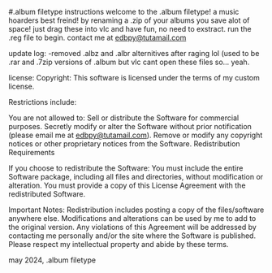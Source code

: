 #.album filetype instructions
welcome to the .album filetype! a music hoarders best freind! by renaming a .zip of your albums you save alot of space! just drag these into vlc and have fun, no need to exstract.
run the .reg file to begin.
contact me at edbpy@tutamail.com

update log: 
-removed .albz and .albr alternitives after raging lol (used to be .rar and .7zip versions of .album but vlc cant open these files so... yeah.

license:
Copyright:
This software is licensed under the terms of my custom license.

Restrictions include:

You are not allowed to:
Sell or distribute the Software for commercial purposes.
Secretly modify or alter the Software without prior notification (please email me at edbpy@tutamail.com).
Remove or modify any copyright notices or other proprietary notices from the Software.
Redistribution Requirements

If you choose to redistribute the Software:
You must include the entire Software package, including all files and directories, without modification or alteration.
You must provide a copy of this License Agreement with the redistributed Software.

Important Notes:
Redistribution includes posting a copy of the files/software anywhere else.
Modifications and alterations can be used by me to add to the original version.
Any violations of this Agreement will be addressed by contacting me personally and/or the site where the Software is published.
Please respect my intellectual property and abide by these terms.

may 2024, .album filetype
